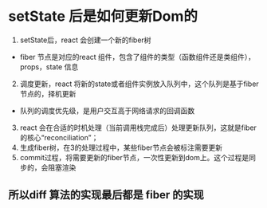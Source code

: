  # setState 后是如何更新Dom的
 1. setState后，react 会创建一个新的fiber树
 - fiber 节点是对应的react 组件，包含了组件的类型（函数组件还是类组件），props，state 信息
2. 调度更新，react 将新的state或者组件实例放入队列中，这个队列是基于fiber 节点的，择机更新
 - 队列的调度优先级，是用户交互高于网络请求的回调函数
3. react 会在合适的时机处理（当前调用栈完成后）处理更新队列，这就是fiber的核心“reconciliation”；
4. 生成fiber树，在3的处理过程中，某些fiber节点会被标注需要更新
5. commit过程，将需要更新的fiber节点，一次性更新到dom上。这个过程是同步的，会阻塞渲染


## 所以diff 算法的实现最后都是 fiber 的实现
